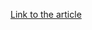 [Link to the article](https://blog.cloudflare.com/celebrate-micro-small-and-medium-sized-enterprises-day-with-cloudflare/)
